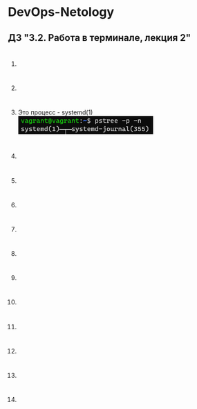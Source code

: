 # DevOps-Netology  

## ДЗ "3.2. Работа в терминале, лекция 2"  


1.  #   

2.  #   

3.  #  
    Это процесс - systemd(1)    
    ![image7](./media/3_PID(1).jpg)  

4.  #   
5.  #  
6.  #  
7.  #  
8.  #  
9.  #  
10. #  
11. #  
12. #  
13. #  
14. #  
